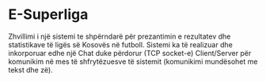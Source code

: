 # E-Superliga


Zhvillimi i një sistemi te shpërndarë për prezantimin e rezultatev dhe statistikave të ligës së Kosovës në futboll. Sistemi ka të realizuar dhe inkorporuar edhe një Chat duke përdorur (TCP socket-e) Client/Server për komunikim në mes të shfrytëzuesve të sistemit (komunikimi mundësohet me tekst dhe zë).
